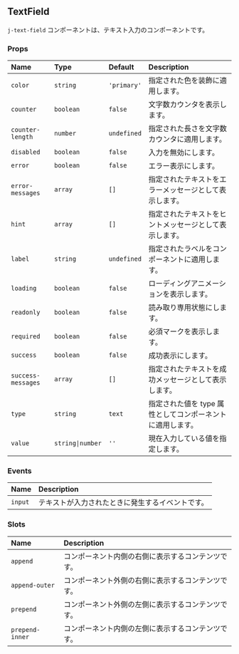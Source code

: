 ## TextField

`j-text-field` コンポーネントは、テキスト入力のコンポーネントです。

### Props

|Name|Type|Default|Description|
|:--|:--|:--|:--|
|`color`|`string`|`'primary'`|指定された色を装飾に適用します。|
|`counter`|`boolean`|`false`|文字数カウンタを表示します。|
|`counter-length`|`number`|`undefined`|指定された長さを文字数カウンタに適用します。|
|`disabled`|`boolean`|`false`|入力を無効にします。|
|`error`|`boolean`|`false`|エラー表示にします。|
|`error-messages`|`array`|`[]`|指定されたテキストをエラーメッセージとして表示します。|
|`hint`|`array`|`[]`|指定されたテキストをヒントメッセージとして表示します。|
|`label`|`string`|`undefined`|指定されたラベルをコンポーネントに適用します。|
|`loading`|`boolean`|`false`|ローディングアニメーションを表示します。|
|`readonly`|`boolean`|`false`|読み取り専用状態にします。|
|`required`|`boolean`|`false`|必須マークを表示します。|
|`success`|`boolean`|`false`|成功表示にします。|
|`success-messages`|`array`|`[]`|指定されたテキストを成功メッセージとして表示します。|
|`type`|`string`|`text`|指定された値を type 属性としてコンポーネントに適用します。|
|`value`|`string\|number`|`''`|現在入力している値を指定します。|

### Events

|Name|Description|
|:--|:--|
|`input`|テキストが入力されたときに発生するイベントです。|

### Slots

|Name|Description|
|:--|:--|
|`append`|コンポーネント内側の右側に表示するコンテンツです。|
|`append-outer`|コンポーネント外側の右側に表示するコンテンツです。|
|`prepend`|コンポーネント外側の左側に表示するコンテンツです。|
|`prepend-inner`|コンポーネント内側の左側に表示するコンテンツです。|

